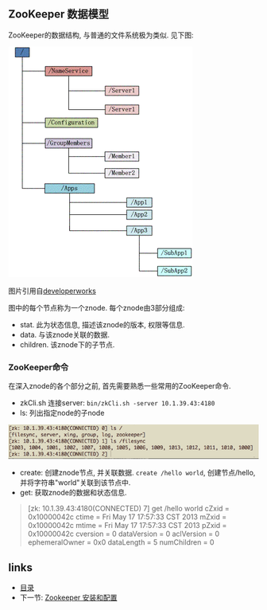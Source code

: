 ZooKeeper  数据模型
----

ZooKeeper的数据结构, 与普通的文件系统极为类似. 见下图:

![ZooKeeper数据结构](./model.jpg)

图片引用自[developerworks](http://www.ibm.com/developerworks/cn/opensource/os-cn-zookeeper/)

图中的每个节点称为一个znode. 每个znode由3部分组成:
- stat. 此为状态信息, 描述该znode的版本, 权限等信息.
- data. 与该znode关联的数据.
- children. 该znode下的子节点.

### ZooKeeper命令
在深入znode的各个部分之前, 首先需要熟悉一些常用的ZooKeeper命令.
- zkCli.sh 连接server: `bin/zkCli.sh -server 10.1.39.43:4180`
- ls: 列出指定node的子node

![ls](./ls.png)
- create: 创建znode节点, 并关联数据. `create /hello world`, 创建节点/hello, 并将字符串"world"关联到该节点中.
- get: 获取znode的数据和状态信息.

> [zk: 10.1.39.43:4180(CONNECTED) 7] get /hello
> world
> cZxid = 0x10000042c
> ctime = Fri May 17 17:57:33 CST 2013
> mZxid = 0x10000042c
> mtime = Fri May 17 17:57:33 CST 2013
> pZxid = 0x10000042c
> cversion = 0
> dataVersion = 0
> aclVersion = 0
> ephemeralOwner = 0x0
> dataLength = 5
> numChildren = 0















links
-----
+ [目录](../zookeeper)
+ 下一节: [Zookeeper  安装和配置](Zookeeper--安装和配置.md)
